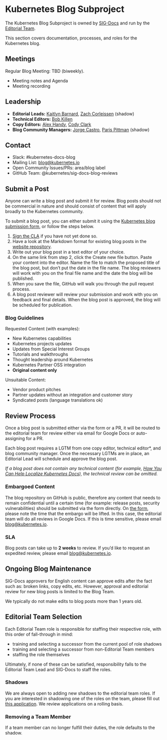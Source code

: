 # Kubernetes Blog Subproject

The Kubernetes Blog Subproject is owned by [SIG-Docs](https://github.com/kubernetes/community/tree/master/sig-docs) and run by the [Editorial Team](#leadership).

This section covers documentation, processes, and roles for the Kubernetes blog.

## Meetings

Regular Blog Meeting: TBD (biweekly).

* Meeting notes and Agenda
* Meeting recording

## Leadership

* **Editorial Leads:** [Kaitlyn Barnard](https://github.com/kbarnard10), [Zach Corleissen](https://github.com/zacharysarah) (shadow)
* **Technical Editors:** [Bob Killen](https://github.com/mrbobbytables)
* **Copy Editors:** [Alex Handy](https://github.com/vonguard), [Cody Clark](https://github.com/cody-clark)
* **Blog Community Managers:** [Jorge Castro](https://github.com/castrojo), [Paris Pittman](https://github.com/parispittman) (shadow)

## Contact

* Slack: #kubernetes-docs-blog
* Mailing List: [blog@kubernetes.io](mailto:blog@kubernetes.io)
* Open Community Issues/PRs: area/blog label
* GitHub Team: @kubernetes/sig-docs-blog-reviews

## Submit a Post

Anyone can write a blog post and submit it for review. Blog posts should not be commercial in nature and should consist of content that will apply broadly to the Kubernetes community.

To submit a blog post, you can either submit it using the [Kubernetes blog submission form](https://docs.google.com/forms/d/e/1FAIpQLSch_phFYMTYlrTDuYziURP6nLMijoXx_f7sLABEU5gWBtxJHQ/viewform), or follow the steps below.

1. [Sign the CLA](https://kubernetes.io/docs/contribute/start/#sign-the-cla) if you have not yet done so.
1. Have a look at the Markdown format for existing blog posts in the [website repository](https://github.com/kubernetes/website/tree/master/content/en/blog/_posts).
1. Write out your blog post in a text editor of your choice.
1. On the same link from step 2, click the Create new file button. Paste your content into the editor. Name the file to match the proposed title of the blog post, but don’t put the date in the file name. The blog reviewers will work with you on the final file name and the date the blog will be published.
1. When you save the file, GitHub will walk you through the pull request process.
1. A blog post reviewer will review your submission and work with you on feedback and final details. When the blog post is approved, the blog will be scheduled for publication.

### Blog Guidelines

Requested Content (with examples):

* New Kubernetes capabilities
* Kubernetes projects updates
* Updates from Special Interest Groups
* Tutorials and walkthroughs
* Thought leadership around Kubernetes
* Kubernetes Partner OSS integration
* **Original content only**

Unsuitable Content:

* Vendor product pitches
* Partner updates without an integration and customer story
* Syndicated posts (language translations ok)

## Review Process

Once a blog post is submitted either via the form or a PR, it will be routed to the editorial team for review either via email for Google Docs or auto-assigning for a PR.  

Each blog post requires a LGTM from one copy editor, technical editor*, and blog community manager. Once the necessary LGTMs are in place, an Editorial Lead will schedule and approve the blog post.

_If a blog post does not contain any technical content (for example, [How You Can Help Localize Kubernetes Docs](https://kubernetes.io/blog/2019/04/26/how-you-can-help-localize-kubernetes-docs/)), the technical review can be omitted._

### Embargoed Content

The blog repository on GitHub is public, therefore any content that needs to remain confidential until a certain time (for example: release posts, security vulnerabilities) should be submitted via the form directly. On [the form](https://docs.google.com/forms/d/e/1FAIpQLSch_phFYMTYlrTDuYziURP6nLMijoXx_f7sLABEU5gWBtxJHQ/viewform), please note the time that the embargo will be lifted. In this case, the editorial team will do all reviews in Google Docs. If this is time sensitive, please email [blog@kubernetes.io](mailto:blog@kubernetes.io).

### SLA

Blog posts can take up to **2 weeks** to review. If you’d like to request an expedited review, please email [blog@kubernetes.io](mailto:blog@kubernetes.io).

## Ongoing Blog Maintenance

SIG-Docs approvers for English content can approve edits after the fact such as: broken links, copy edits, etc. However, approval and editorial review for new blog posts is limited to the Blog Team.

We typically do not make edits to blog posts more than 1 years old.

## Editorial Team Selection

Each Editorial Team role is responsible for staffing their respective role, with this order of fall-through in mind:

* training and selecting a successor from the current pool of role shadows
* training and selecting a successor from non-Editorial Team members
* staffing the role themselves

Ultimately, if none of these can be satisfied, responsibility falls to the Editorial Team Lead and SIG-Docs to staff the roles.

### Shadows

We are always open to adding new shadows to the editorial team roles. If you are interested in shadowing one of the roles on the team, please fill out [this application](TBD). We review applications on a rolling basis.

### Removing a Team Member

If a team member can no longer fulfill their duties, the role defaults to the shadow.
